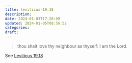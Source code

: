 ```yaml
---
title: leviticus-19.18
description: 
date: 2024-01-03T17:20:09
updated: 2024-01-05T08:56:52
categories: 
draft: 
---
```


>  thou shalt love thy neighbour as thyself: I am the Lord.

See [Leviticus 19.18](https://www.churchofjesuschrist.org/study/scriptures/ot/lev/19?id=p18&lang=eng#p18)
